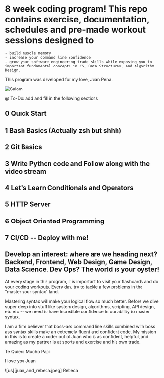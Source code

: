 # 8 week coding program! This repo contains exercise, documentation, schedules and pre-made workout sessions designed to 
	- build muscle memory
	- increase your command line confidence
	- grow your software engineering trade skills while exposing you to important fundamental concepts in CS, Data Structures, and Algorithm Design.

This program was developed for my love, Juan Pena.

![Salami](salamelon.jpeg)

@ To-Do: add and fill in the following sections
 
## 0  Quick Start
## 1 Bash Basics (Actually zsh but shhh)
## 2 Git Basics
## 3 Write Python code and Follow along with the video stream
## 4 Let's Learn Conditionals and Operators
## 5 HTTP Server
## 6 Object Oriented Programming
## 7 CI/CD -- Deploy with me!
## Develop an interest: where are we heading next? Backend, Frontend, Web Design, Game Design, Data Science, Dev Ops? The world is your oyster!


At every stage in this program, it is important to visit your flashcards and do your coding workouts. Every day, try to tackle a few problems in the "master your syntax" land.

Mastering syntax will make your logical flow so much better. Before we dive super deep into stuff like system design, algorithms, scripting, API design, etc etc --  we need to have incredible confidence in our ability to master syntax. 

I am a firm believer that boss-ass command line skills combined with boss ass syntax skills make an extremely fluent and confident code. My mission in this is to create a coder out of Juan who is as confident, helpful, and amazing as my partner is at sports and exercise and his own trade. 

Te Quiero Mucho Papi

I love you Juan

![us][juan_and_rebeca.jpeg]
Rebeca 
